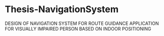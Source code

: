 # Thesis-NavigationSystem
DESIGN OF NAVIGATION SYSTEM FOR ROUTE GUIDANCE APPLICATION FOR VISUALLY IMPAIRED PERSON BASED ON INDOOR POSITIONING
